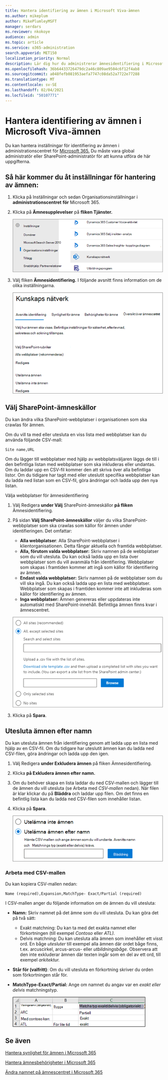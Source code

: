 ```yaml
---
title: Hantera identifiering av ämnen i Microsoft Viva-ämnen
ms.author: mikeplum
author: MikePlumleyMSFT
manager: serdars
ms.reviewer: nkokoye
audience: admin
ms.topic: article
ms.service: o365-administration
search.appverid: MET150
localization_priority: Normal
description: Lär dig hur du administrerar ämnesidentifiering i Microsoft Viva-ämnen.
ms.openlocfilehash: 36b64433726479dc2a46c809ae9504c6f12f4ab8
ms.sourcegitcommit: a048fefb081953aefa7747c08da52a7722e77288
ms.translationtype: MT
ms.contentlocale: sv-SE
ms.lasthandoff: 02/04/2021
ms.locfileid: "50107771"
---
```

# <a name="manage-topic-discovery-in-microsoft-viva-topics"></a>Hantera identifiering av ämnen i Microsoft Viva-ämnen

Du kan hantera inställningar för identifiering av ämnen i administrationscentret för [Microsoft 365.](https://admin.microsoft.com) Du måste vara global administratör eller SharePoint-administratör för att kunna utföra de här uppgifterna.

## <a name="to-access-topics-management-settings"></a>Så här kommer du åt inställningar för hantering av ämnen:

1. Klicka på Inställningar och sedan Organisationsinställningar i **administrationscentret** **för** Microsoft 365.
2. Klicka på **Ämnesupplevelser** på **fliken Tjänster.**

    ![Koppla samman personer med kunskap](../media/admin-org-knowledge-options-completed.png) 

3. Välj fliken **Ämnesidentifiering.** I följande avsnitt finns information om de olika inställningarna.

    ![knowledge-network-settings](../media/knowledge-network-settings-topic-discovery.png) 

## <a name="select-sharepoint-topic-sources"></a>Välj SharePoint-ämneskällor

Du kan ändra vilka SharePoint-webbplatser i organisationen som ska crawlas för ämnen.

Om du vill ta med eller utesluta en viss lista med webbplatser kan du använda följande CSV-mall:

``` csv
Site name,URL
```

Om du lägger till webbplatser med hjälp av webbplatsväljaren läggs de till i den befintliga listan med webbplatser som ska inkluderas eller undantas. Om du laddar upp en CSV-fil kommer den att skriva över alla befintliga listor. Om du tidigare har tagit med eller uteslutit specifika webbplatser kan du ladda ned listan som en CSV-fil, göra ändringar och ladda upp den nya listan.

Välja webbplatser för ämnesidentifiering

1. Välj Redigera **under Välj** SharePoint-ämneskällor **på fliken** Ämnesidentifiering. 
2. På sidan **Välj SharePoint-ämneskällor** väljer du vilka SharePoint-webbplatser som ska crawlas som källor för ämnen under identifieringen. Det omfattar:
    - **Alla webbplatser**: Alla SharePoint-webbplatser i klientorganisationen. Detta fångar aktuella och framtida webbplatser.
    - **Alla, förutom valda webbplatser:** Skriv namnen på de webbplatser som du vill utesluta.  Du kan också ladda upp en lista över webbplatser som du vill avanmäla från identifiering. Webbplatser som skapas i framtiden kommer att ingå som källor för identifiering av ämnen. 
    - **Endast valda webbplatser:** Skriv namnen på de webbplatser som du vill ska ingå. Du kan också ladda upp en lista med webbplatser. Webbplatser som skapas i framtiden kommer inte att inkluderas som källor för identifiering av ämnen.
    - **Inga webbplatser:** Ämnen genereras eller uppdateras inte automatiskt med SharePoint-innehåll. Befintliga ämnen finns kvar i ämnescentret.

    ![Skärmbild av användargränssnittet för SharePoint-ämneskällor](../media/k-manage-select-topic-source.png)
   
3. Klicka på **Spara**.

## <a name="exclude-topics-by-name"></a>Utesluta ämnen efter namn

Du kan utesluta ämnen från identifiering genom att ladda upp en lista med hjälp av en CSV-fil. Om du tidigare har uteslutit ämnen kan du ladda ned CSV-filen, göra ändringar och ladda upp den igen.

1. Välj Redigera **under Exkludera ämnen** på fliken Ämnesidentifiering. 
2. Klicka **på Exkludera ämnen efter namn.**
3. Om du behöver skapa en lista laddar du ned CSV-mallen och lägger till de ämnen du vill utesluta (se Arbeta med *CSV-mallen* nedan). När filen är klar klickar du på **Bläddra** och laddar upp filen. Om det finns en befintlig lista kan du ladda ned CSV-filen som innehåller listan.
4. Klicka på **Spara**.

    ![Skärmbild av användargränssnittet för uteslutning av ämnen](../media/km-manage-exclude-topics.png)

### <a name="working-with-the-csv-template"></a>Arbeta med CSV-mallen

Du kan kopiera CSV-mallen nedan:

``` csv
Name (required),Expansion,MatchType- Exact/Partial (required)
```

I CSV-mallen anger du följande information om de ämnen du vill utesluta:

- **Namn:** Skriv namnet på det ämne som du vill utesluta. Du kan göra det på två sätt:
    - Exakt matchning: Du kan ta med det exakta namnet eller förkortningen (till exempel *Contoso* eller *ATL).*
    - Delvis matchning: Du kan utesluta alla ämnen som innehåller ett visst ord.  En båge *utesluter* till exempel  alla ämnen där ordet båge finns, t.ex. arcuscirkel, arcus-arcus- eller *utbildningsbåge.*  Observera att den inte exkluderar ämnen där texten ingår som en del av ett ord, till exempel *arkitektur.*
- **Står för (valfritt)**: Om du vill utesluta en förkortning skriver du orden som förkortningen står för.
- **MatchType-Exact/Partial:** Ange om namnet du angav var en *exakt eller* *delvis* matchningstyp.

    ![Utesluta ämnen i CSV-mall](../media/exclude-topics-csv.png) 

## <a name="see-also"></a>Se även

[Hantera synlighet för ämnen i Microsoft 365](topic-experiences-knowledge-rules.md)

[Hantera ämnesbehörigheter i Microsoft 365](topic-experiences-user-permissions.md)

[Ändra namnet på ämnescentret i Microsoft 365](topic-experiences-administration.md)
